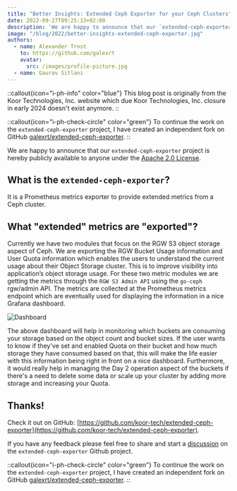 ```yaml
---
title: "Better Insights: Extended Ceph Exporter for your Ceph Clusters"
date: 2022-09-27T09:25:13+02:00
description: 'We are happy to announce that our `extended-ceph-exporter` project is hereby publicly available.'
image: "/blog/2022/better-insights-extended-ceph-exporter.jpg"
authors:
  - name: Alexander Trost
    to: https://github.com/galexrt
    avatar:
      src: /images/profile-picture.jpg
  - name: Gaurav Sitlani
---
```


::callout{icon="i-ph-info" color="blue"}
This blog post is originally from the Koor Technologies, Inc. website which due Koor Technologies, Inc. closure in early 2024 doesn't exist anymore.
::

::callout{icon="i-ph-check-circle" color="green"}
To continue the work on the `extended-ceph-exporter` project, I have created an independent fork on GitHub [galexrt/extended-ceph-exporter](https://github.com/galexrt/extended-ceph-exporter).
::

We are happy to announce that our `extended-ceph-exporter` project is hereby publicly available to anyone under the [Apache 2.0 License](https://www.apache.org/licenses/LICENSE-2.0).

## What is the `extended-ceph-exporter`?

It is a Prometheus metrics exporter to provide extended metrics from a Ceph cluster.

## What "extended" metrics are "exported"?

Currently we have two modules that focus on the RGW S3 object storage aspect of Ceph.
We are exporting the RGW Bucket Usage information and User Quota information which enables the users to understand the current usage about their Object Storage cluster.
This is to improve visibility into application’s object storage usage.
For these two metric modules we are getting the metrics through the `RGW S3 Admin API` using the `go-ceph` rgw/admin API.
The metrics are collected at the Prometheus metrics endpoint which are eventually used for displaying the information in a nice Grafana dashboard.

![Dashboard](https://github.com/koor-tech/extended-ceph-exporter/blob/main/grafana/ceph-rgw-bucket-usage-overview.png?raw=true)

The above dashboard will help in monitoring which buckets are consuming your storage based on the object count and bucket sizes.
If the user wants to know if they've set and enabled Quota on their bucket and how much storage they have consumed based on that, this will make the life easier with this information being right in front on a nice dashboard. Furthermore, it would really help in managing the Day 2 operation aspect of the buckets if there's a need to delete some data or scale up your cluster by adding more storage and increasing your Quota.

## Thanks!

Check it out on GitHub: [https://github.com/koor-tech/extended-ceph-exporter](https://github.com/koor-tech/extended-ceph-exporter).

If you have any feedback please feel free to share and start a [discussion](https://github.com/koor-tech/extended-ceph-exporter/discussions/) on the `extended-ceph-exporter` Github project.

::callout{icon="i-ph-check-circle" color="green"}
To continue the work on the `extended-ceph-exporter` project, I have created an independent fork on GitHub [galexrt/extended-ceph-exporter](https://github.com/galexrt/extended-ceph-exporter).
::
